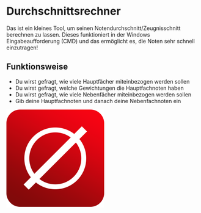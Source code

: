 # Durchschnittsrechner
Das ist ein kleines Tool, um seinen Notendurchschnitt/Zeugnisschnitt berechnen zu lassen. Dieses funktioniert in der Windows Eingabeaufforderung (CMD) und das ermöglicht es, die Noten sehr schnell einzutragen!

## Funktionsweise
- Du wirst gefragt, wie viele Hauptfächer miteinbezogen werden sollen
- Du wirst gefragt, welche Gewichtungen die Hauptfachnoten haben
- Du wirst gefragt, wie viele Nebenfächer miteinbezogen werden sollen
- Gib deine Hauptfachnoten und danach deine Nebenfachnoten ein

![Rechner-Icon](https://github.com/GLifeDE/Durchschnittsrechner/blob/master/Durchschnittsrechner/Rechner-Icon.png?raw=true)
